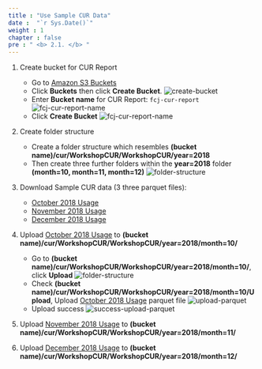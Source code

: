 ```yaml
---
title : "Use Sample CUR Data"
date :  "`r Sys.Date()`" 
weight : 1
chapter : false
pre : " <b> 2.1. </b> "
---
```


<!-- #### Use Sample CUR Data -->
1. Create bucket for CUR Report
   + Go to [Amazon S3 Buckets](https://console.aws.amazon.com/s3/buckets)
   + Click **Buckets** then click **Create Bucket**.
   ![create-bucket](/images/2.1-sample/001-create-bucket.png)
   + Enter **Bucket name** for CUR Report: ```fcj-cur-report```
   ![fcj-cur-report-name](/images/2.1-sample/002-fcj-cur-report-name.png)
   + Click **Create Bucket**
   ![fcj-cur-report-name](/images/2.1-sample/003-create-bucket.png)

2. Create folder structure
   + Create a folder structure which resembles **(bucket name)/cur/WorkshopCUR/WorkshopCUR/year=2018**
   + Then create three further folders within the **year=2018** folder **(month=10, month=11, month=12)**
   ![folder-structure](/images/2.1-sample/004-folder-structure.png)
   

3. Download Sample CUR data (3 three parquet files):
   + [October 2018 Usage](/Oct2018-WorkshopCUR-00001.snappy.parquet)
   + [November 2018 Usage](/Nov2018-WorkshopCUR-00001.snappy.parquet)
   + [December 2018 Usage](/Dec2018-WorkshopCUR-00001.snappy.parquet)

4. Upload [October 2018 Usage](/Oct2018-WorkshopCUR-00001.snappy.parquet) to **(bucket name)/cur/WorkshopCUR/WorkshopCUR/year=2018/month=10/**
   + Go to **(bucket name)/cur/WorkshopCUR/WorkshopCUR/year=2018/month=10/**, click **Upload**
   ![folder-structure](/images/2.1-sample/005-click-upload-parquet.png)
   + Check **(bucket name)/cur/WorkshopCUR/WorkshopCUR/year=2018/month=10/Upload**, Upload [October 2018 Usage](/Oct2018-WorkshopCUR-00001.snappy.parquet) parquet file
   ![upload-parquet](/images/2.1-sample/006-upload-parquet.png)
   + Upload success
   ![success-upload-parquet](/images/2.1-sample/007-success-upload-parquet.png)
5. Upload [November 2018 Usage](/Nov2018-WorkshopCUR-00001.snappy.parquet) to **(bucket name)/cur/WorkshopCUR/WorkshopCUR/year=2018/month=11/**
6. Upload [December 2018 Usage](/Dec2018-WorkshopCUR-00001.snappy.parquet) to **(bucket name)/cur/WorkshopCUR/WorkshopCUR/year=2018/month=12/**